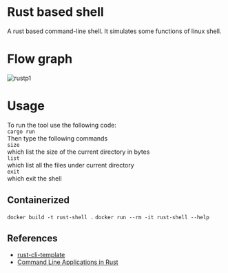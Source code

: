 # Rust based shell
A rust based command-line shell. It simulates some functions of linux shell. 

# Flow graph
![rustp1](https://user-images.githubusercontent.com/70916756/217599823-4749008f-c46b-4271-a36c-8df21709a65c.png)

# Usage
To run the tool use the following code: \
``` cargo run ``` \
Then type the following commands \
``` size ``` \
which list the size of the current directory in bytes \
``` list ``` \
which list all the files under current directory \
``` exit ``` \
which exit the shell

## Containerized
``` docker build -t rust-shell . ```
``` docker run --rm -it rust-shell --help ```


## References

* [rust-cli-template](https://github.com/kbknapp/rust-cli-template)
* [Command Line Applications in Rust](https://rust-cli.github.io/book/index.html)
